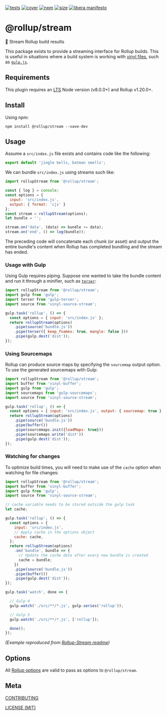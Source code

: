 [cover]: https://codecov.io/gh/rollup/stream/branch/master/graph/badge.svg
[cover-url]: https://codecov.io/gh/rollup/stream
[tests]: https://img.shields.io/circleci/project/github/rollup/stream.svg
[tests-url]: https://circleci.com/gh/rollup/stream
[npm]: https://img.shields.io/npm/v/@rollup/stream
[npm-url]: https://www.npmjs.com/package/@rollup/stream
[size]: https://packagephobia.now.sh/badge?p=@rollup/stream
[size-url]: https://packagephobia.now.sh/result?p=@rollup/stream

[![tests][tests]][tests-url]
[![cover][cover]][cover-url]
[![npm][npm]][npm-url]
[![size][size]][size-url]
[![libera manifesto](https://img.shields.io/badge/libera-manifesto-lightgrey.svg)](https://liberamanifesto.com)

# @rollup/stream

🍣 Stream Rollup build results

This package exists to provide a streaming interface for Rollup builds. This is useful in situations where a build system is working with [vinyl files](https://github.com/gulpjs/vinyl), such as [`gulp.js`](https://gulpjs.com/).

## Requirements

This plugin requires an [LTS](https://github.com/nodejs/Release) Node version (v8.0.0+) and Rollup v1.20.0+.

## Install

Using npm:

```console
npm install @rollup/stream --save-dev
```

## Usage

Assume a `src/index.js` file exists and contains code like the following:

```js
export default 'jingle bells, batman smells';
```

We can bundle `src/index.js` using streams such like:

```js
import rollupStream from '@rollup/stream';

const { log } = console;
const options = {
  input: 'src/index.js',
  output: { format: 'cjs' }
};
const stream = rollupStream(options);
let bundle = '';

stream.on('data', (data) => bundle += data);
stream.on('end', () => log(bundle));
```

The preceding code will concatenate each chunk (or asset) and output the entire bundle's content when Rollup has completed bundling and the stream has ended.

### Usage with Gulp

Using Gulp requires piping. Suppose one wanted to take the bundle content and run it through a minifier, such as [`terser`](https://www.npmjs.com/package/terser):

```js
import rollupStream from '@rollup/stream';
import gulp from 'gulp';
import terser from 'gulp-terser';
import source from 'vinyl-source-stream';

gulp.task('rollup', () => {
  const options = { input: 'src/index.js' };
  return rollupStream(options)
    .pipe(source('bundle.js'))
    .pipe(terser({ keep_fnames: true, mangle: false }))
    .pipe(gulp.dest('dist'));
});
```

### Using Sourcemaps

Rollup can produce source maps by specifying the `sourcemap` output option. To use the generated sourcemaps with Gulp:

```js
import rollupStream from '@rollup/stream';
import buffer from 'vinyl-buffer';
import gulp from 'gulp';
import sourcemaps from 'gulp-sourcemaps';
import source from 'vinyl-source-stream';

gulp.task('rollup', () => {
  const options = { input: 'src/index.js', output: { sourcemap: true } };
  return rollupStream(options)
    .pipe(source('bundle.js'))
    .pipe(buffer())
    .pipe(sourcemaps.init({loadMaps: true}))
    .pipe(sourcemaps.write('dist'))
    .pipe(gulp.dest('dist'));
});
```

### Watching for changes

To optimize build times, you will need to make use of the `cache` option when watching for file changes:

```js
import rollupStream from '@rollup/stream';
import buffer from 'vinyl-buffer';
import gulp from 'gulp';
import source from 'vinyl-source-stream';

// cache variable needs to be stored outside the gulp task
let cache;

gulp.task('rollup', () => {
  const options = {
    input: 'src/index.js',
    // Apply cache in the options object
    cache: cache,
  };
  return rollupStream(options)
    .on('bundle', bundle => {
      // Update the cache data after every new bundle is created
      cache = bundle;
    })
    .pipe(source('bundle.js'))
    .pipe(buffer())
    .pipe(gulp.dest('dist'));
});

gulp.task('watch', done => {

  // Gulp 4
  gulp.watch('./src/**/*.js', gulp.series('rollup'));

  // Gulp 3
  gulp.watch('./src/**/*.js', ['rollup']);

  done();
});

```

_(Example reproduced from [Rollup-Stream readme](https://github.com/Permutatrix/rollup-stream#readme))_

## Options

All [Rollup options](https://www.rollupjs.org/guide/en/#configuration-files) are valid to pass as options to `@rollup/stream`.

## Meta

[CONTRIBUTING](/.github/CONTRIBUTING.md)

[LICENSE (MIT)](/LICENSE)
